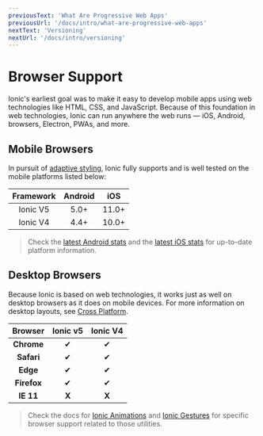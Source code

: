 ```yaml
---
previousText: 'What Are Progressive Web Apps'
previousUrl: '/docs/intro/what-are-progressive-web-apps'
nextText: 'Versioning'
nextUrl: '/docs/intro/versioning'
---
```


# Browser Support

Ionic's earliest goal was to make it easy to develop mobile apps using web technologies like HTML, CSS, and JavaScript. Because of this foundation in web technologies, Ionic can run anywhere the web runs — iOS, Android, browsers, Electron, PWAs, and more.

## Mobile Browsers

In pursuit of [adaptive styling](/docs/intro/concepts#adaptive-styling), Ionic fully supports and is well tested on the mobile platforms listed below:

| Framework | Android |  iOS  |
|:---------:|:-------:|:-----:|
| Ionic V5  |  5.0+   | 11.0+ |
| Ionic V4  |  4.4+   | 10.0+ |


> Check the [latest Android stats](https://developer.android.com/about/dashboards/) and the [latest iOS stats](https://developer.apple.com/support/app-store/) for up-to-date platform information.

## Desktop Browsers

Because Ionic is based on web technologies, it works just as well on desktop browsers as it does on mobile devices. For more information on desktop layouts, see [Cross Platform](/docs/building/cross-platform#desktop).

|   Browser   | Ionic v5 | Ionic V4 |
|:-----------:|:--------:|:--------:|
| **Chrome**  |    ✔     |    ✔     |
| **Safari**  |    ✔     |    ✔     |
|  **Edge**   |    ✔     |    ✔     |
| **Firefox** |    ✔     |    ✔     |
|  **IE 11**  |  **X**   |    **X**     |


> Check the docs for [Ionic Animations](/docs/utilities/animations#browser-support) and [Ionic Gestures](/docs/utilities/gestures#browser-support) for specific browser support related to those utilities.
